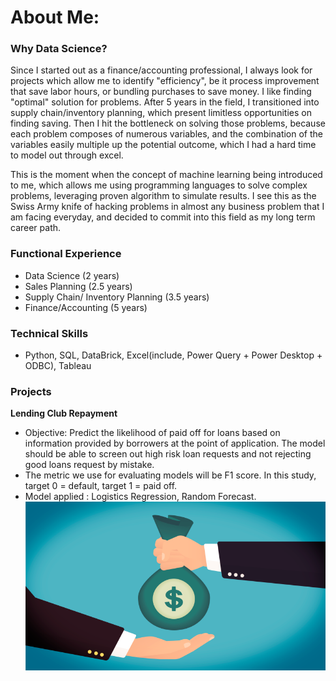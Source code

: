 # About Me:

### Why Data Science?
Since I started out as a finance/accounting professional, I always look for projects which allow me to identify "efficiency", be it process improvement that save labor hours, or bundling purchases to save money. I like finding "optimal" solution for problems. After 5 years in the field, I transitioned into supply chain/inventory planning, which present limitless opportunities on finding saving. Then I hit the bottleneck on solving those problems, because each problem composes of numerous variables, and the combination of the variables easily multiple up the potential outcome, which I had a hard time to model out through excel.
<br>

This is the moment when the concept of machine learning being introduced to me, which allows me using programming languages to solve complex problems, leveraging proven algorithm to simulate results. I see this as the Swiss Army knife of hacking problems in almost any business problem that I am facing everyday, and decided to commit into this field as my long term career path.
    
### Functional Experience
   - Data Science (2 years)
   - Sales Planning (2.5 years)
   - Supply Chain/ Inventory Planning (3.5 years)
   - Finance/Accounting (5 years)

### Technical Skills
   - Python, SQL, DataBrick, Excel(include, Power Query + Power Desktop + ODBC), Tableau
   
### Projects
   **Lending Club Repayment**
   - Objective: Predict the likelihood of paid off for loans based on information provided by borrowers at the point of application. The model should be able to screen out high risk loan requests and not rejecting good loans request by mistake. 
   - The metric we use for evaluating models will be F1 score. In this study, target 0 = default, target 1 = paid off.
   - Model applied : Logistics Regression, Random Forecast.
   [<img src="https://github.com/sittingman/sittingman.github.io/blob/master/images/lending.png" />](https://github.com/sittingman/lending_repayment)